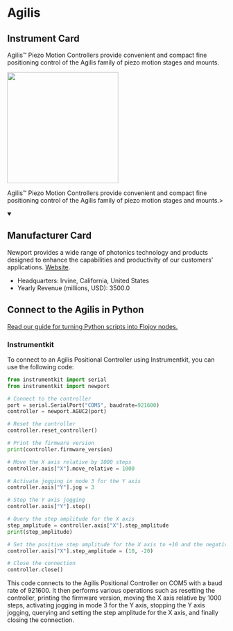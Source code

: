 
# Agilis

## Instrument Card

<div className="flex">

<div>

Agilis™ Piezo Motion Controllers provide convenient and compact fine positioning control of the Agilis family of piezo motion stages and mounts.

</div>

<img width="256" src="https://v5.airtableusercontent.com/v1/19/19/1691539200000/WD9PjpwtVmbeUnHqJl_ScQ/LzrYifqMK7H7spjiPZu1SxWFRH4pQuVd03MFcdrnG2R4gPGzxVFqo3d48TKswgrxurCSh8ocIE_nt7RCLYVw2pAygWYwjrxkMQxtHXDenkg/yRPkm2FcYa4IU1y_Q5SLL8untizVZ_4enxbcTkYKcKk"/>

</div>

Agilis™ Piezo Motion Controllers provide convenient and compact fine positioning control of the Agilis family of piezo motion stages and mounts.>

<details open>
<summary><h2>Manufacturer Card</h2></summary>

Newport provides a wide range of photonics technology and products designed to enhance the capabilities and productivity of our customers' applications. <a href="https://www.newport.com/">Website</a>.

<ul>
  <li>Headquarters: Irvine, California, United States</li>
  <li>Yearly Revenue (millions, USD): 3500.0</li>
</ul>
</details>

## Connect to the Agilis in Python

[Read our guide for turning Python scripts into Flojoy nodes.](https://docs.flojoy.ai/custom-nodes/creating-custom-node/)


### Instrumentkit

To connect to an Agilis Positional Controller using Instrumentkit, you can use the following code:

```python
from instrumentkit import serial
from instrumentkit import newport

# Connect to the controller
port = serial.SerialPort("COM5", baudrate=921600)
controller = newport.AGUC2(port)

# Reset the controller
controller.reset_controller()

# Print the firmware version
print(controller.firmware_version)

# Move the X axis relative by 1000 steps
controller.axis["X"].move_relative = 1000

# Activate jogging in mode 3 for the Y axis
controller.axis["Y"].jog = 3

# Stop the Y axis jogging
controller.axis["Y"].stop()

# Query the step amplitude for the X axis
step_amplitude = controller.axis["X"].step_amplitude
print(step_amplitude)

# Set the positive step amplitude for the X axis to +10 and the negative step amplitude to -20
controller.axis["X"].step_amplitude = (10, -20)

# Close the connection
controller.close()
```

This code connects to the Agilis Positional Controller on COM5 with a baud rate of 921600. It then performs various operations such as resetting the controller, printing the firmware version, moving the X axis relative by 1000 steps, activating jogging in mode 3 for the Y axis, stopping the Y axis jogging, querying and setting the step amplitude for the X axis, and finally closing the connection.

